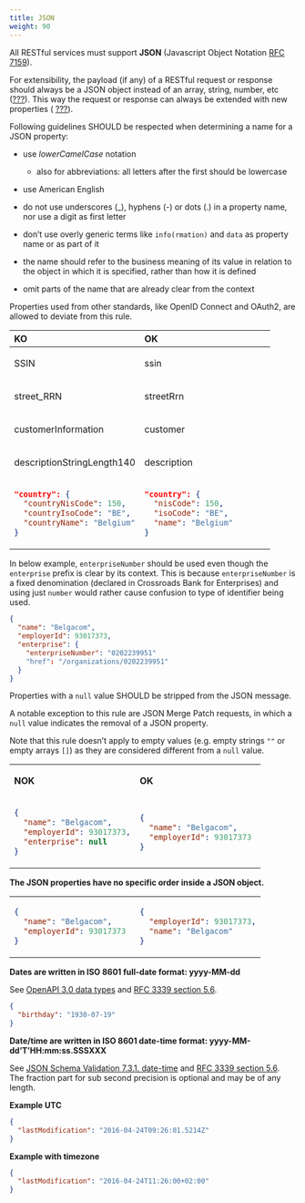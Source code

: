 ```yaml
---
title: JSON
weight: 90
---
```


All RESTful services must support **JSON** (Javascript Object Notation [RFC 7159](https://tools.ietf.org/html/rfc7159)).

For extensibility, the payload (if any) of a RESTful request or response should always be a JSON object instead of an array, string, number, etc ([???](#rule-evo-object)).
This way the request or response can always be extended with new properties ( [???](#rule-evo-compat)).

Following guidelines SHOULD be respected when determining a name for a JSON property:

- use *lowerCamelCase* notation

  - also for abbreviations: all letters after the first should be lowercase

- use American English

- do not use underscores (\_), hyphens (-) or dots (.) in a property name, nor use a digit as first letter

- don’t use overly generic terms like `info(rmation)` and `data` as property name or as part of it

- the name should refer to the business meaning of its value in relation to the object in which it is specified, rather than how it is defined

- omit parts of the name that are already clear from the context

Properties used from other standards, like OpenID Connect and OAuth2, are allowed to deviate from this rule.

<table>
<colgroup>
<col style="width: 50%" />
<col style="width: 50%" />
</colgroup>
<thead>
<tr class="header">
<th style="text-align: left;">KO</th>
<th style="text-align: left;">OK</th>
</tr>
</thead>
<tbody>
<tr class="odd">
<td style="text-align: left;"><p>SSIN</p></td>
<td style="text-align: left;"><p>ssin</p></td>
</tr>
<tr class="even">
<td style="text-align: left;"><p>street_RRN</p></td>
<td style="text-align: left;"><p>streetRrn</p></td>
</tr>
<tr class="odd">
<td style="text-align: left;"><p>customerInformation</p></td>
<td style="text-align: left;"><p>customer</p></td>
</tr>
<tr class="even">
<td style="text-align: left;"><p>descriptionStringLength140</p></td>
<td style="text-align: left;"><p>description</p></td>
</tr>
<tr class="odd">
<td style="text-align: left;"><div class="sourceCode" id="cb1"><pre class="sourceCode JSON"><code class="sourceCode json"><span id="cb1-1"><a href="#cb1-1" aria-hidden="true" tabindex="-1"></a><span class="er">&quot;country&quot;:</span> <span class="fu">{</span></span>
<span id="cb1-2"><a href="#cb1-2" aria-hidden="true" tabindex="-1"></a>  <span class="dt">&quot;countryNisCode&quot;</span><span class="fu">:</span> <span class="dv">150</span><span class="fu">,</span></span>
<span id="cb1-3"><a href="#cb1-3" aria-hidden="true" tabindex="-1"></a>  <span class="dt">&quot;countryIsoCode&quot;</span><span class="fu">:</span> <span class="st">&quot;BE&quot;</span><span class="fu">,</span></span>
<span id="cb1-4"><a href="#cb1-4" aria-hidden="true" tabindex="-1"></a>  <span class="dt">&quot;countryName&quot;</span><span class="fu">:</span> <span class="st">&quot;Belgium&quot;</span></span>
<span id="cb1-5"><a href="#cb1-5" aria-hidden="true" tabindex="-1"></a><span class="fu">}</span></span></code></pre></div></td>
<td style="text-align: left;"><div class="sourceCode" id="cb2"><pre class="sourceCode JSON"><code class="sourceCode json"><span id="cb2-1"><a href="#cb2-1" aria-hidden="true" tabindex="-1"></a><span class="er">&quot;country&quot;:</span> <span class="fu">{</span></span>
<span id="cb2-2"><a href="#cb2-2" aria-hidden="true" tabindex="-1"></a>  <span class="dt">&quot;nisCode&quot;</span><span class="fu">:</span> <span class="dv">150</span><span class="fu">,</span></span>
<span id="cb2-3"><a href="#cb2-3" aria-hidden="true" tabindex="-1"></a>  <span class="dt">&quot;isoCode&quot;</span><span class="fu">:</span> <span class="st">&quot;BE&quot;</span><span class="fu">,</span></span>
<span id="cb2-4"><a href="#cb2-4" aria-hidden="true" tabindex="-1"></a>  <span class="dt">&quot;name&quot;</span><span class="fu">:</span> <span class="st">&quot;Belgium&quot;</span></span>
<span id="cb2-5"><a href="#cb2-5" aria-hidden="true" tabindex="-1"></a><span class="fu">}</span></span></code></pre></div></td>
</tr>
</tbody>
</table>

In below example, `enterpriseNumber` should be used even though the `enterprise` prefix is clear by its context.
This is because `enterpriseNumber` is a fixed denomination (declared in Crossroads Bank for Enterprises) and using just `number` would rather cause confusion to type of identifier being used.

``` json
{
  "name": "Belgacom",
  "employerId": 93017373,
  "enterprise": {
    "enterpriseNumber": "0202239951"
    "href": "/organizations/0202239951"
  }
}
```

Properties with a `null` value SHOULD be stripped from the JSON message.

A notable exception to this rule are JSON Merge Patch requests, in which a `null` value indicates the removal of a JSON property.

Note that this rule doesn’t apply to empty values (e.g. empty strings `""` or empty arrays `[]`) as they are considered different from a `null` value.

<table>
<colgroup>
<col style="width: 50%" />
<col style="width: 50%" />
</colgroup>
<tbody>
<tr class="odd">
<td style="text-align: left;"><p><strong>NOK</strong></p></td>
<td style="text-align: left;"><p><strong>OK</strong></p></td>
</tr>
<tr class="even">
<td style="text-align: left;"><div class="sourceCode" id="cb1"><pre class="sourceCode json"><code class="sourceCode json"><span id="cb1-1"><a href="#cb1-1" aria-hidden="true" tabindex="-1"></a><span class="fu">{</span></span>
<span id="cb1-2"><a href="#cb1-2" aria-hidden="true" tabindex="-1"></a>  <span class="dt">&quot;name&quot;</span><span class="fu">:</span> <span class="st">&quot;Belgacom&quot;</span><span class="fu">,</span></span>
<span id="cb1-3"><a href="#cb1-3" aria-hidden="true" tabindex="-1"></a>  <span class="dt">&quot;employerId&quot;</span><span class="fu">:</span> <span class="dv">93017373</span><span class="fu">,</span></span>
<span id="cb1-4"><a href="#cb1-4" aria-hidden="true" tabindex="-1"></a>  <span class="dt">&quot;enterprise&quot;</span><span class="fu">:</span> <span class="kw">null</span></span>
<span id="cb1-5"><a href="#cb1-5" aria-hidden="true" tabindex="-1"></a><span class="fu">}</span></span></code></pre></div></td>
<td style="text-align: left;"><div class="sourceCode" id="cb2"><pre class="sourceCode json"><code class="sourceCode json"><span id="cb2-1"><a href="#cb2-1" aria-hidden="true" tabindex="-1"></a><span class="fu">{</span></span>
<span id="cb2-2"><a href="#cb2-2" aria-hidden="true" tabindex="-1"></a>  <span class="dt">&quot;name&quot;</span><span class="fu">:</span> <span class="st">&quot;Belgacom&quot;</span><span class="fu">,</span></span>
<span id="cb2-3"><a href="#cb2-3" aria-hidden="true" tabindex="-1"></a>  <span class="dt">&quot;employerId&quot;</span><span class="fu">:</span> <span class="dv">93017373</span></span>
<span id="cb2-4"><a href="#cb2-4" aria-hidden="true" tabindex="-1"></a><span class="fu">}</span></span></code></pre></div></td>
</tr>
</tbody>
</table>

**The JSON properties have no specific order inside a JSON object.**

<table>
<colgroup>
<col style="width: 50%" />
<col style="width: 50%" />
</colgroup>
<tbody>
<tr class="odd">
<td style="text-align: left;"><div class="sourceCode" id="cb1"><pre class="sourceCode json"><code class="sourceCode json"><span id="cb1-1"><a href="#cb1-1" aria-hidden="true" tabindex="-1"></a><span class="fu">{</span></span>
<span id="cb1-2"><a href="#cb1-2" aria-hidden="true" tabindex="-1"></a>  <span class="dt">&quot;name&quot;</span><span class="fu">:</span> <span class="st">&quot;Belgacom&quot;</span><span class="fu">,</span></span>
<span id="cb1-3"><a href="#cb1-3" aria-hidden="true" tabindex="-1"></a>  <span class="dt">&quot;employerId&quot;</span><span class="fu">:</span> <span class="dv">93017373</span></span>
<span id="cb1-4"><a href="#cb1-4" aria-hidden="true" tabindex="-1"></a><span class="fu">}</span></span></code></pre></div></td>
<td style="text-align: left;"><div class="sourceCode" id="cb2"><pre class="sourceCode json"><code class="sourceCode json"><span id="cb2-1"><a href="#cb2-1" aria-hidden="true" tabindex="-1"></a><span class="fu">{</span></span>
<span id="cb2-2"><a href="#cb2-2" aria-hidden="true" tabindex="-1"></a>  <span class="dt">&quot;employerId&quot;</span><span class="fu">:</span> <span class="dv">93017373</span><span class="fu">,</span></span>
<span id="cb2-3"><a href="#cb2-3" aria-hidden="true" tabindex="-1"></a>  <span class="dt">&quot;name&quot;</span><span class="fu">:</span> <span class="st">&quot;Belgacom&quot;</span></span>
<span id="cb2-4"><a href="#cb2-4" aria-hidden="true" tabindex="-1"></a><span class="fu">}</span></span></code></pre></div></td>
</tr>
</tbody>
</table>

**Dates are written in ISO 8601 full-date format: yyyy-MM-dd**

See [OpenAPI 3.0 data types](https://github.com/OAI/OpenAPI-Specification/blob/main/versions/3.0.3.md#data-types) and [RFC 3339 section 5.6](https://tools.ietf.org/html/rfc3339#section-5.6).

``` json
{
  "birthday": "1930-07-19"
}
```

**Date/time are written in ISO 8601 date-time format: yyyy-MM-dd’T’HH:mm:ss.SSSXXX**

See [JSON Schema Validation 7.3.1. date-time](https://tools.ietf.org/html/draft-fge-json-schema-validation-00#section-7.3.1) and [RFC 3339 section 5.6](https://tools.ietf.org/html/rfc3339#section-5.6).
The fraction part for sub second precision is optional and may be of any length.

<div class="formalpara-title">

**Example UTC**

</div>

``` json
{
  "lastModification": "2016-04-24T09:26:01.5214Z"
}
```

<div class="formalpara-title">

**Example with timezone**

</div>

``` json
{
  "lastModification": "2016-04-24T11:26:00+02:00"
}
```
